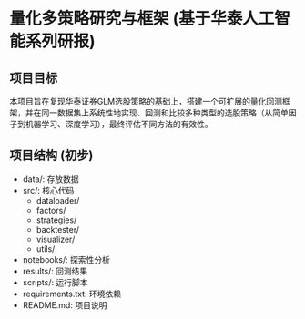# 量化多策略研究与框架 (基于华泰人工智能系列研报)

## 项目目标

本项目旨在复现华泰证券GLM选股策略的基础上，搭建一个可扩展的量化回测框架，并在同一数据集上系统性地实现、回测和比较多种类型的选股策略（从简单因子到机器学习、深度学习），最终评估不同方法的有效性。

## 项目结构 (初步)

- data/: 存放数据
- src/: 核心代码
  - dataloader/
  - factors/
  - strategies/
  - backtester/
  - visualizer/
  - utils/
- notebooks/: 探索性分析
- results/: 回测结果
- scripts/: 运行脚本
- requirements.txt: 环境依赖
- README.md: 项目说明